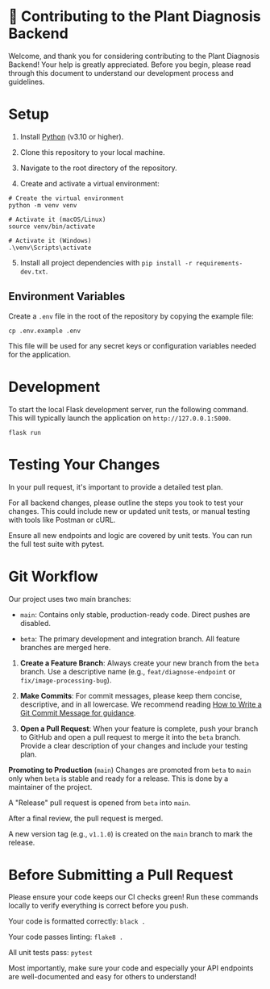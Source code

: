# 🌱 Contributing to the Plant Diagnosis Backend

Welcome, and thank you for considering contributing to the Plant Diagnosis Backend! Your help is greatly appreciated. Before you begin, please read through this document to understand our development process and guidelines.

# Setup

1. Install [Python](https://www.python.org/downloads/) (v3.10 or higher).

2. Clone this repository to your local machine.

3. Navigate to the root directory of the repository.

4. Create and activate a virtual environment:

```
# Create the virtual environment
python -m venv venv

# Activate it (macOS/Linux)
source venv/bin/activate

# Activate it (Windows)
.\venv\Scripts\activate
```

5. Install all project dependencies with `pip install -r requirements-dev.txt`.

## Environment Variables

Create a `.env` file in the root of the repository by copying the example file:

```
cp .env.example .env
```

This file will be used for any secret keys or configuration variables needed for the application.

# Development

To start the local Flask development server, run the following command. This will typically launch the application on `http://127.0.0.1:5000`.

```
flask run
```

# Testing Your Changes

In your pull request, it's important to provide a detailed test plan.

For all backend changes, please outline the steps you took to test your changes. This could include new or updated unit tests, or manual testing with tools like Postman or cURL.

Ensure all new endpoints and logic are covered by unit tests. You can run the full test suite with pytest.

# Git Workflow

Our project uses two main branches:

- `main`: Contains only stable, production-ready code. Direct pushes are disabled.

- `beta`: The primary development and integration branch. All feature branches are merged here.

1. **Create a Feature Branch**: Always create your new branch from the `beta` branch. Use a descriptive name (e.g., `feat/diagnose-endpoint` or `fix/image-processing-bug`).

2. **Make Commits**: For commit messages, please keep them concise, descriptive, and in all lowercase. We recommend reading [How to Write a Git Commit Message for guidance](https://chris.beams.io/posts/git-commit/).

3. **Open a Pull Request**: When your feature is complete, push your branch to GitHub and open a pull request to merge it into the `beta` branch. Provide a clear description of your changes and include your testing plan.

**Promoting to Production** (`main`)
Changes are promoted from `beta` to `main` only when `beta` is stable and ready for a release. This is done by a maintainer of the project.

A "Release" pull request is opened from `beta` into `main`.

After a final review, the pull request is merged.

A new version tag (e.g., `v1.1.0`) is created on the `main` branch to mark the release.

# Before Submitting a Pull Request

Please ensure your code keeps our CI checks green! Run these commands locally to verify everything is correct before you push.

Your code is formatted correctly: `black .`

Your code passes linting: `flake8 .`

All unit tests pass: `pytest`

Most importantly, make sure your code and especially your API endpoints are well-documented and easy for others to understand!
